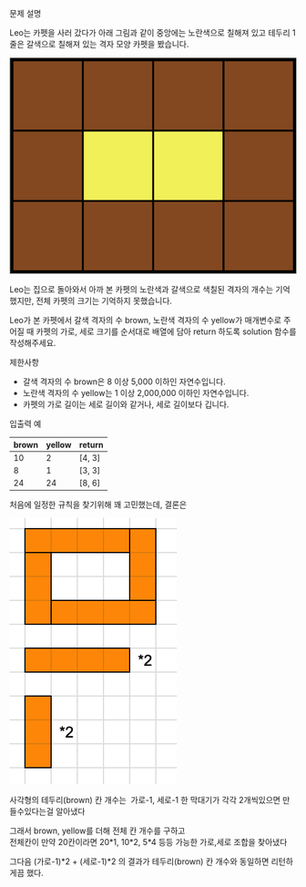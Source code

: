 문제 설명

Leo는 카펫을 사러 갔다가 아래 그림과 같이 중앙에는 노란색으로 칠해져 있고 테두리 1줄은 갈색으로 칠해져 있는 격자 모양 카펫을 봤습니다.

![img](./img/카펫.png)

Leo는 집으로 돌아와서 아까 본 카펫의 노란색과 갈색으로 색칠된 격자의 개수는 기억했지만, 전체 카펫의 크기는 기억하지 못했습니다.

Leo가 본 카펫에서 갈색 격자의 수 brown, 노란색 격자의 수 yellow가 매개변수로 주어질 때 카펫의 가로, 세로 크기를 순서대로 배열에 담아 return 하도록 solution 함수를 작성해주세요.

제한사항

- 갈색 격자의 수 brown은 8 이상 5,000 이하인 자연수입니다.
- 노란색 격자의 수 yellow는 1 이상 2,000,000 이하인 자연수입니다.
- 카펫의 가로 길이는 세로 길이와 같거나, 세로 길이보다 깁니다.

입출력 예

| brown | yellow | return   |
| ----- | ------ | -------- |
| 10    | 2      | \[4, 3\] |
| 8     | 1      | \[3, 3\] |
| 24    | 24     | \[8, 6\] |

처음에 일정한 규칙을 찾기위해 꽤 고민했는데, 결론은

![img](./img/카펫2.png)

사각형의 테두리(brown) 칸 개수는  가로-1, 세로-1 한 막대기가 각각 2개씩있으면 만들수있다는걸 알아냈다

그래서 brown, yellow를 더해 전체 칸 개수를 구하고   
전체칸이 만약 20칸이라면 20\*1, 10\*2, 5\*4 등등 가능한 가로,세로 조합을 찾아냈다

그다음 (가로-1)\*2 + (세로-1)\*2 의 결과가 테두리(brown) 칸 개수와 동일하면 리턴하게끔 했다.

